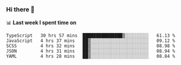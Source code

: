 ### Hi there 👋

<!--
**DBvc/DBvc** is a ✨ _special_ ✨ repository because its `README.md` (this file) appears on your GitHub profile.

Here are some ideas to get you started:

- 🔭 I’m currently working on ...
- 🌱 I’m currently learning ...
- 👯 I’m looking to collaborate on ...
- 🤔 I’m looking for help with ...
- 💬 Ask me about ...
- 📫 How to reach me: ...
- 😄 Pronouns: ...
- ⚡ Fun fact: ...
-->

📊 **Last week I spent time on**
<!--START_SECTION:waka-->
```text
TypeScript   30 hrs 57 mins  ███████████████▒░░░░░░░░░   61.13 % 
JavaScript   4 hrs 37 mins   ██▒░░░░░░░░░░░░░░░░░░░░░░   09.12 % 
SCSS         4 hrs 32 mins   ██▒░░░░░░░░░░░░░░░░░░░░░░   08.98 % 
JSON         4 hrs 31 mins   ██▒░░░░░░░░░░░░░░░░░░░░░░   08.94 % 
YAML         4 hrs 28 mins   ██▒░░░░░░░░░░░░░░░░░░░░░░   08.84 % 
```
<!--END_SECTION:waka-->
